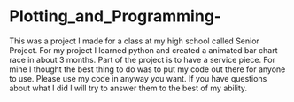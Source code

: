 # Plotting_and_Programming-
This was a project I made for a class at my high school called Senior Project. For my project I learned python and created a animated bar chart race in about 3 months. Part of the project is to have a service piece. For mine I thought the best thing to do was to put my code out there for anyone to use. 
Please use my code in anyway you want. 
If you have questions about what I did I will try to answer them to the best of my ability. 
